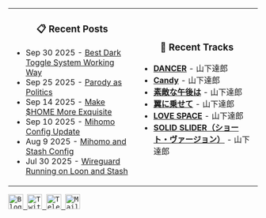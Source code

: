 <div align="center">
  <table>
    <tr>
      <td>
        <div align="center">
          <h3>📋 Recent Posts</h3>
        </div>
        <div align="left">
        
<!-- feed start -->
- Sep 30 2025 - [Best Dark Toggle System Working Way](https://gholts.top/posts/best-dark-toggle-system/)
- Sep 25 2025 - [Parody as Politics](https://gholts.top/posts/parody-as-politics/)
- Sep 14 2025 - [Make $HOME More Exquisite](https://gholts.top/posts/home-dir-organization/)
- Sep 10 2025 - [Mihomo Config Update](https://gholts.top/posts/yaml-update/)
- Aug 9 2025 - [Mihomo and Stash Config](https://gholts.top/posts/yaml/)
- Jul 30 2025 - [Wireguard Running on Loon and Stash](https://gholts.top/posts/wireguard/)
<!-- feed end -->
        
</div>
      </td>
      <td>
        <div align="center">
          <h3>🎵 Recent Tracks</h3>
        </div>
        <div align="left">
        
<!--START_LASTFM_RECENT:{"rows": 6}-->
- **[DANCER](https://www.last.fm/music/%E5%B1%B1%E4%B8%8B%E9%81%94%E9%83%8E/_/DANCER)** - 山下達郎<br/>
- **[Candy](https://www.last.fm/music/%E5%B1%B1%E4%B8%8B%E9%81%94%E9%83%8E/_/Candy)** - 山下達郎<br/>
- **[素敵な午後は](https://www.last.fm/music/%E5%B1%B1%E4%B8%8B%E9%81%94%E9%83%8E/_/%E7%B4%A0%E6%95%B5%E3%81%AA%E5%8D%88%E5%BE%8C%E3%81%AF)** - 山下達郎<br/>
- **[翼に乗せて](https://www.last.fm/music/%E5%B1%B1%E4%B8%8B%E9%81%94%E9%83%8E/_/%E7%BF%BC%E3%81%AB%E4%B9%97%E3%81%9B%E3%81%A6)** - 山下達郎<br/>
- **[LOVE SPACE](https://www.last.fm/music/%E5%B1%B1%E4%B8%8B%E9%81%94%E9%83%8E/_/LOVE+SPACE)** - 山下達郎<br/>
- **[SOLID SLIDER（ショート・ヴァージョン）](https://www.last.fm/music/%E5%B1%B1%E4%B8%8B%E9%81%94%E9%83%8E/_/SOLID+SLIDER%EF%BC%88%E3%82%B7%E3%83%A7%E3%83%BC%E3%83%88%E3%83%BB%E3%83%B4%E3%82%A1%E3%83%BC%E3%82%B8%E3%83%A7%E3%83%B3%EF%BC%89)** - 山下達郎<br/>
<!--END_LASTFM_RECENT-->
        
</div>
      </td>
    </tr>
  </table>
</div>

<div align="left">
  <kbd>
    <a href="https://gholts.top/">
      <img
        src="https://img.shields.io/badge/Blog-black?logo=astro&logoColor=white&style=flat"
        alt="Blog"
        height="30"
      />
    </a>
  </kbd>
  <kbd>
    <a href="https://x.com/GhostMxv/">
      <img
        src="https://img.shields.io/badge/Twitter-black?logo=x&logoColor=white&style=flat"
        alt="Twitter"
        height="30"
      />
    </a>
  </kbd>
  <kbd>
    <a href="https://t.me/Gholts0c/">
      <img
        src="https://img.shields.io/badge/Telegram-blue?logo=telegram&logoColor=white&style=flat"
        alt="Telegram"
        height="30"
      />
    </a>
  </kbd>
  <kbd>
    <a href="mailto:gholts0@icloud.com">
      <img
        src="https://img.shields.io/badge/Mail-red?logo=gmail&logoColor=white&style=flat"
        alt="Mail"
        height="30"
      />
    </a>
  </kbd>
</div>
